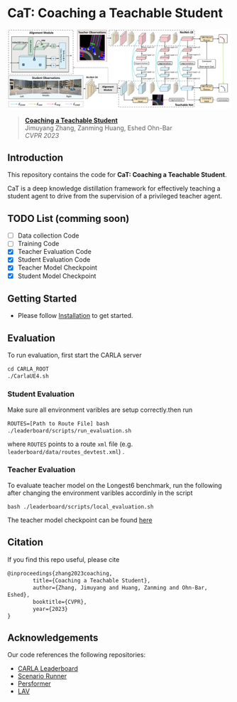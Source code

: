 # CaT: Coaching a Teachable Student

![image](./assets/method.png)

> [**Coaching a Teachable Student**](https://catdrive.github.io/)    
> Jimuyang Zhang, Zanming Huang, Eshed Ohn-Bar   
> _CVPR 2023_

## Introduction

This repository contains the code for **CaT: Coaching a Teachable Student**. 

CaT is a deep knowledge distillation framework for effectively teaching a student agent to drive from the supervision of a privileged teacher agent.



## TODO List (comming soon)
- [ ] Data collection Code
- [ ] Training Code
- [x] Teacher Evaluation Code
- [x] Student Evaluation Code
- [x] Teacher Model Checkpoint
- [x] Student Model Checkpoint

## Getting Started
- Please follow [Installation](./docs/INSTALL.md) to get started.



## Evaluation
To run evaluation, first start the CARLA server

```
cd CARLA_ROOT
./CarlaUE4.sh
```
### Student Evaluation
Make sure all environment varibles are setup correctly.then run

```
ROUTES=[Path to Route File] bash ./leaderboard/scripts/run_evaluation.sh
```

where `ROUTES` points to a route `xml` file (e.g. `leaderboard/data/routes_devtest.xml`) . 

### Teacher Evaluation

To evaluate teacher model on the Longest6 benchmark, run the following after changing the environment varibles accordinly in the script

```
bash ./leaderboard/scripts/local_evaluation.sh
```
The teacher model checkpoint can be found [here](https://drive.google.com/drive/folders/1F3uUNN0EsGQv1-FVqccBKNa6-mT0lJ3L?usp=drive_link)

## Citation
If you find this repo useful, please cite

```
@inproceedings{zhang2023coaching,
        title={Coaching a Teachable Student},
        author={Zhang, Jimuyang and Huang, Zanming and Ohn-Bar, Eshed},
        booktitle={CVPR},
        year={2023}
}
```

## Acknowledgements

Our code references the following repositories:
- [CARLA Leaderboard](https://github.com/carla-simulator/leaderboard)
- [Scenario Runner](https://github.com/carla-simulator/scenario_runner)
- [Persformer](https://github.com/OpenDriveLab/PersFormer_3DLane)
- [LAV](https://github.com/dotchen/LAV/)
